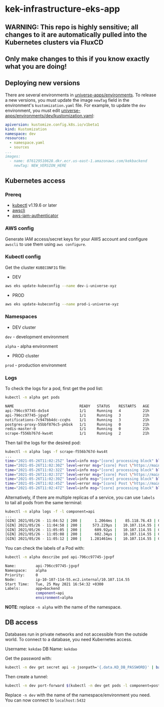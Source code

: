 # kek-infrastructure-eks-app
## WARNING: This repo is highly sensitive; all changes to it are automatically pulled into the Kubernetes clusters via FluxCD
## Only make changes to this if you know exactly what you are doing!

## Deploying new versions

There are several environments in [universe-apps/environments](universe-apps/environments). To release a new versions, you must update the image `newTag` field in the environment's `kustomization.yaml` file. For example, to update the `dev` environment, you must edit [universe-apps/environments/dev/kustomization.yaml](universe-apps/environments/dev/kustomization.yaml):

``` yaml
apiversion: kustomize.config.k8s.io/v1beta1
kind: Kustomization
namespace: dev
resources:
  - namespace.yaml
  - sources
...
images:
  - name: 076129510628.dkr.ecr.us-east-1.amazonaws.com/kekbackend
    newTag: NEW_VERSION_HERE
```

## Kubernetes access

### Prereq

* [kubectl](https://kubernetes.io/docs/tasks/tools/) v1.19.6 or later
* [awscli](https://docs.aws.amazon.com/cli/latest/userguide/install-cliv2.html)
* [aws-iam-authenticator](https://docs.aws.amazon.com/eks/latest/userguide/install-aws-iam-authenticator.html)

### AWS config

Generate IAM access/secret keys for your AWS account and configure `awscli` to use them using `aws configure`.

### Kubectl config

Get the cluster `KUBECONFIG` file:

* DEV

``` sh
aws eks update-kubeconfig --name dev-i-universe-xyz
```

* PROD

``` sh
aws eks update-kubeconfig --name prod-i-universe-xyz
```

### Namespaces

* DEV cluster

`dev` - development environment

`alpha` - alpha environment

* PROD cluster

`prod` - production environment

### Logs

To check the logs for a pod, first get the pod list:

``` sh
kubectl -n alpha get pods

NAME                              READY   STATUS    RESTARTS   AGE
api-796cc97745-dx5s4              1/1     Running   4          21h
api-796cc97745-jgvpf              1/1     Running   3          21h
notifications-7c947bb4dc-ccqhs    1/1     Running   3          21h
postgres-proxy-55bbf876c5-pkbsk   1/1     Running   0          21h
redis-master-0                    1/1     Running   0          21h
scrape-f556b767d-kws4t            1/1     Running   2          21h
```

Then tail the logs for the desired pod:

``` sh
kubectl -n alpha logs -f scrape-f556b767d-kws4t
...
time="2021-05-26T11:02:25Z" level=info msg="[core] processing block" block=12508123
time="2021-05-26T11:02:30Z" level=error msg="[core] Post \"https://mainnet.infura.io/v3/25763b5ba15644a8b3079d3ee755bce5\": context deadline exceeded (Client.Timeout exceeded while awaiting headers)" block=12508123
time="2021-05-26T11:02:32Z" level=info msg="[core] processing block" block=12508119
time="2021-05-26T11:02:37Z" level=error msg="[core] Post \"https://mainnet.infura.io/v3/25763b5ba15644a8b3079d3ee755bce5\": context deadline exceeded (Client.Timeout exceeded while awaiting headers)" block=12508119
time="2021-05-26T11:02:39Z" level=info msg="[core] processing block" block=12508123
time="2021-05-26T11:02:45Z" level=error msg="[core] Post \"https://mainnet.infura.io/v3/25763b5ba15644a8b3079d3ee755bce5\": context deadline exceeded (Client.Timeout exceeded while awaiting headers)" block=12508123
time="2021-05-26T11:02:47Z" level=info msg="[core] processing block" block=12508119
```

Alternatively, if there are multiple replicas of a service, you can use `labels` to tail all pods from the same terminal:

``` sh
kubectl -n alpha logs -f -l component=api
...
[GIN] 2021/05/26 - 11:04:52 | 200 |      1.2064ms |    85.118.76.43 | GET      /api/notifications/list?target=0x67b93852482113375666a310ac292D61dDD4bbb9
[GIN] 2021/05/26 - 11:04:58 | 200 |     573.229µs |   10.107.114.55 | GET      /health
[GIN] 2021/05/26 - 11:05:05 | 200 |      609.92µs |   10.107.114.55 | GET      /health
[GIN] 2021/05/26 - 11:05:08 | 200 |      602.34µs |   10.107.114.55 | GET      /health
[GIN] 2021/05/26 - 11:05:12 | 200 |    1.281461ms |   10.107.114.55 | GET      /health
```

You can check the labels of a Pod with:

``` sh
kubectl -n alpha describe pod api-796cc97745-jgvpf

Name:         api-796cc97745-jgvpf
Namespace:    alpha
Priority:     0
Node:         ip-10-107-114-55.ec2.internal/10.107.114.55
Start Time:   Tue, 25 May 2021 16:54:32 +0300
Labels:       app=backend
              component=api
              environment=alpha
```

**NOTE**: replace `-n alpha` with the name of the namespace.

## DB access

Databases run in private networks and not accessible from the outside world. To connect to a database, you need Kubernetes access.

Username: `kekdao`
DB Name: `kekdao`

Get the password with:

``` sh
kubectl -n dev get secret api -o jsonpath='{.data.KD_DB_PASSWORD}' | base64 --decode
```

Then create a tunnel:

``` sh
kubectl -n dev port-forward $(kubectl -n dev get pods -l component=postgres-proxy -o jsonpath='{.items[0].metadata.name}') 5432
```

Replace `-n dev` with the name of the namespace/environment you need. You can now connect to `localhost:5432`

